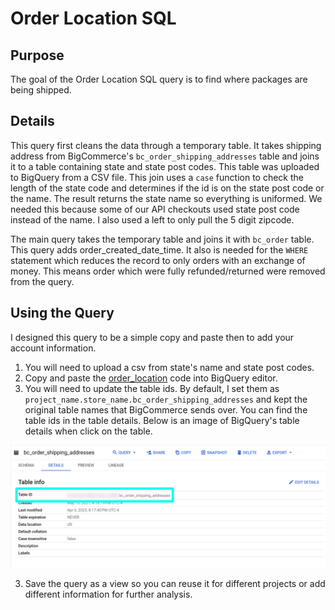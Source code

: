 # Order Location SQL 

## Purpose

The goal of the Order Location SQL query is to find where packages are being shipped. 

## Details

This query first cleans the data through a temporary table. It takes shipping address from BigCommerce's `bc_order_shipping_addresses` table and joins it to a table containing state and state post codes. This table was uploaded to BigQuery from a CSV file. This join uses a `case` function to check the length of the state code and determines if the id is on the state post code or the name. The result returns the state name so everything is uniformed. We needed this because some of our API checkouts used state post code instead of the name. I also used a left to only pull the 5 digit zipcode. 

The main query takes the temporary table and joins it with `bc_order` table. This query adds order_created_date_time. It also is needed for the `WHERE` statement which reduces the record to only orders with an exchange of money. This means order which were fully refunded/returned were removed from the query. 

## Using the Query

I designed this query to be a simple copy and paste then to add your account information. 

1. You will need to upload a csv from state's name and state post codes.
2. Copy and paste the [order_location](order_location/order_location.sql) code into BigQuery editor.
3. You will need to update the table ids. By default, I set them as `project_name.store_name.bc_order_shipping_addresses` and kept the original table names that BigCommerce sends over. You can find the table ids in the table details. Below is an image of BigQuery's table details when click on the table. 

![BigCommerce Order Shipping Address Table Details](https://github.com/gobr2005/BigCommerceCode/blob/e6951ca6401397a763cba089f4f518c4ee772d63/order_location/Image/BigQuery-%E2%80%93-bc-order-shipping-addresses-%E2%80%93-Google-Cloud-console.png)

3. Save the query as a view so you can reuse it for different projects or add different information for further analysis. 
